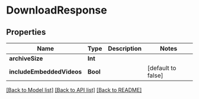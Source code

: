 # DownloadResponse

## Properties
Name | Type | Description | Notes
------------ | ------------- | ------------- | -------------
**archiveSize** | **Int** |  | 
**includeEmbeddedVideos** | **Bool** |  | [default to false]

[[Back to Model list]](../README.md#documentation-for-models) [[Back to API list]](../README.md#documentation-for-api-endpoints) [[Back to README]](../README.md)


